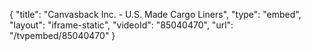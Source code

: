 {
    "title": "Canvasback Inc. - U.S. Made Cargo Liners",
    "type": "embed",
    "layout": "iframe-static",
    "videoId": "85040470",
    "url": "\/tvpembed\/85040470"
}